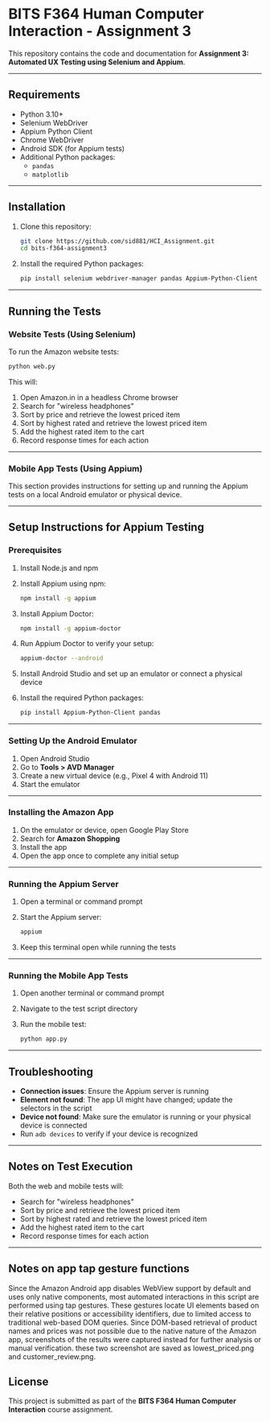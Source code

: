 # BITS F364 Human Computer Interaction - Assignment 3

This repository contains the code and documentation for **Assignment 3: Automated UX Testing using Selenium and Appium**.

---

## Requirements

- Python 3.10+
- Selenium WebDriver
- Appium Python Client
- Chrome WebDriver
- Android SDK (for Appium tests)
- Additional Python packages:
  - `pandas`
  - `matplotlib`

---

## Installation

1. Clone this repository:

   ```bash
   git clone https://github.com/sid881/HCI_Assignment.git
   cd bits-f364-assignment3
   ```

2. Install the required Python packages:

   ```bash
   pip install selenium webdriver-manager pandas Appium-Python-Client matplotlib
   ```

---

## Running the Tests

### Website Tests (Using Selenium)

To run the Amazon website tests:

```bash
python web.py
```

This will:
1. Open Amazon.in in a headless Chrome browser
2. Search for "wireless headphones"
3. Sort by price and retrieve the lowest priced item
4. Sort by highest rated and retrieve the lowest priced item
5. Add the highest rated item to the cart
6. Record response times for each action

---

### Mobile App Tests (Using Appium)

This section provides instructions for setting up and running the Appium tests on a local Android emulator or physical device.

---

## Setup Instructions for Appium Testing

### Prerequisites

1. Install Node.js and npm  
2. Install Appium using npm:

   ```bash
   npm install -g appium
   ```

3. Install Appium Doctor:

   ```bash
   npm install -g appium-doctor
   ```

4. Run Appium Doctor to verify your setup:

   ```bash
   appium-doctor --android
   ```

5. Install Android Studio and set up an emulator or connect a physical device  
6. Install the required Python packages:

   ```bash
   pip install Appium-Python-Client pandas
   ```

---

### Setting Up the Android Emulator

1. Open Android Studio  
2. Go to **Tools > AVD Manager**  
3. Create a new virtual device (e.g., Pixel 4 with Android 11)  
4. Start the emulator  

---

### Installing the Amazon App

1. On the emulator or device, open Google Play Store  
2. Search for **Amazon Shopping**  
3. Install the app  
4. Open the app once to complete any initial setup  

---

### Running the Appium Server

1. Open a terminal or command prompt  
2. Start the Appium server:

   ```bash
   appium
   ```

3. Keep this terminal open while running the tests  

---

### Running the Mobile App Tests

1. Open another terminal or command prompt  
2. Navigate to the test script directory  
3. Run the mobile test:

   ```bash
   python app.py
   ```

---

## Troubleshooting

- **Connection issues**: Ensure the Appium server is running  
- **Element not found**: The app UI might have changed; update the selectors in the script  
- **Device not found**: Make sure the emulator is running or your physical device is connected  
- Run `adb devices` to verify if your device is recognized  

---

## Notes on Test Execution

Both the web and mobile tests will:

- Search for "wireless headphones"
- Sort by price and retrieve the lowest priced item
- Sort by highest rated and retrieve the lowest priced item
- Add the highest rated item to the cart
- Record response times for each action

---
## Notes on app tap gesture functions
Since the Amazon Android app disables WebView support by default and uses only native components, most automated interactions in this script are performed using tap gestures. These gestures locate UI elements based on their relative positions or accessibility identifiers, due to limited access to traditional web-based DOM queries.
Since DOM-based retrieval of product names and prices was not possible due to the native nature of the Amazon app, screenshots of the results were captured instead for further 
   analysis or manual verification. these two screenshot are saved as lowest_priced.png and customer_review.png.
  

## License

This project is submitted as part of the **BITS F364 Human Computer Interaction** course assignment.
